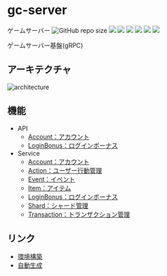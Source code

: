 # gc-server
ゲームサーバー
![GitHub repo size](https://img.shields.io/github/repo-size/game-core/gc-server)
<img src="https://img.shields.io/badge/-Go-76E1FE.svg?logo=go&style=plastic">
<img src="https://img.shields.io/badge/-Nuxt.js-00C58E.svg?logo=nuxt.js&style=plastic">
<img src="https://img.shields.io/badge/-Typescript-007ACC.svg?logo=typescript&style=plastic">
<img src="https://img.shields.io/badge/-Mysql-4479A1.svg?logo=mysql&style=plastic">
<img src="https://img.shields.io/badge/-Redis-D82C20.svg?logo=redis&style=plastic">
<img src="https://img.shields.io/badge/-Kubernetes-326CE5.svg?logo=kubernetes&style=plastic">

ゲームサーバー基盤(gRPC)

## アーキテクチャ
![architecture](https://github.com/game-core/gc-server/assets/71867595/67847572-8401-403d-a347-8c078d58c2cc)

## 機能
- API
    - [Account：アカウント](https://github.com/game-core/gc-server/blob/main/docs/md/function/api/account.md)
    - [LoginBonus：ログインボーナス](https://github.com/game-core/gc-server/blob/main/docs/md/function/api/loginBonus.md)
- Service
    - [Account：アカウント](https://github.com/game-core/gc-server/blob/main/docs/md/function/service/account.md)
    - [Action：ユーザー行動管理](https://github.com/game-core/gc-server/blob/main/docs/md/function/service/action.md)
    - [Event：イベント](https://github.com/game-core/gc-server/blob/main/docs/md/function/service/event.md)
    - [Item：アイテム](https://github.com/game-core/gc-server/blob/main/docs/md/function/service/item.md)
    - [LoginBonus：ログインボーナス](https://github.com/game-core/gc-server/blob/main/docs/md/function/service/loginBonus.md)
    - [Shard：シャード管理](https://github.com/game-core/gc-server/blob/main/docs/md/function/service/shard.md)
    - [Transaction：トランザクション管理](https://github.com/game-core/gc-server/blob/main/docs/md/function/service/transaction.md)
## リンク
- [環境構築](./docs/md/environment.md)
- [自動生成](./docs/md/generator.md)
